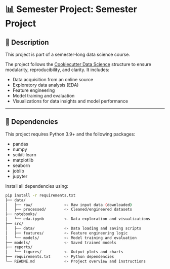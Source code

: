 # 📊 Semester Project: Semester Project

## 📌 Description

This project is part of a semester-long data science course.

The project follows the [Cookiecutter Data Science](https://drivendata.github.io/cookiecutter-data-science/) structure to ensure modularity, reproducibility, and clarity. It includes:

- Data acquisition from an online source
- Exploratory data analysis (EDA)
- Feature engineering
- Model training and evaluation
- Visualizations for data insights and model performance

---

## 🧰 Dependencies

This project requires Python 3.9+ and the following packages:

- pandas
- numpy
- scikit-learn
- matplotlib
- seaborn
- joblib
- jupyter

Install all dependencies using:

```bash
pip install -r requirements.txt
├── data/
│   ├── raw/              <- Raw input data (downloaded)
│   ├── processed/        <- Cleaned/engineered datasets
├── notebooks/
│   └── eda.ipynb         <- Data exploration and visualizations
├── src/
│   ├── data/             <- Data loading and saving scripts
│   ├── features/         <- Feature engineering logic
│   └── models/           <- Model training and evaluation
├── models/               <- Saved trained models
├── reports/
│   └── figures/          <- Output plots and charts
├── requirements.txt      <- Python dependencies
└── README.md             <- Project overview and instructions

